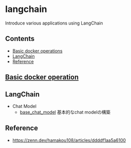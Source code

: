 # langchain
Introduce various applications using LangChain

## Contents
* [Basic docker operations](#basic-docker-operations)
* [LangChain](#wandb)
* [Reference](#reference) 


## [Basic docker operation](https://github.com/fuyu-quant/dockerfile-for-data-scientists)

## LangChain
* Chat Model
    * [base_chat_model](https://github.com/fuyu-quant/langchain/blob/main/ipynb/chat_model_base.ipynb)
    基本的なchat modelの構築


## Reference
* https://zenn.dev/hamakou108/articles/ddddf1aa5a6100